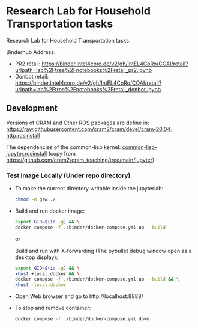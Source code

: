 # Research Lab for Household Transportation tasks

Research Lab for Household Transportation tasks.

Binderhub Address:
- PR2 retail: https://binder.intel4coro.de/v2/gh/IntEL4CoRo/COAI/retail?urlpath=lab%2Ftree%2Fnotebooks%2Fretail_pr2.ipynb
- Donbot retail: https://binder.intel4coro.de/v2/gh/IntEL4CoRo/COAI/retail?urlpath=lab%2Ftree%2Fnotebooks%2Fretail_donbot.ipynb

## Development

Versions of CRAM and Other ROS packages are define in:
https://raw.githubusercontent.com/cram2/cram/devel/cram-20.04-http.rosinstall

The dependencies of the common-lisp kernel:
[common-lisp-jupyter.rosinstall](./binder/common-lisp-jupyter.rosinstall) (copy from https://github.com/cram2/cram_teaching/tree/main/jupyter)

### Test Image Locally (Under repo directory)

- To make the current directory writable inside the jupyterlab:

  ```bash
  chmod -R g+w ./
  ```

- Build and run docker image:

  ```bash
  export GID=$(id -g) && \
  docker compose -f ./binder/docker-compose.yml up --build
  ```

  or

  Build and run with X-forwarding (The pybullet debug window open as a desktop display):

  ```bash
  export GID=$(id -g) && \
  xhost +local:docker && \
  docker compose -f ./binder/docker-compose.yml up --build && \
  xhost -local:docker
  ```

- Open Web browser and go to http://localhost:8888/

- To stop and remove container:

  ```bash
  docker compose -f ./binder/docker-compose.yml down
  ```
